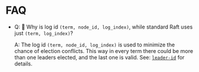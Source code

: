 # FAQ

-   Q: 🤔 Why is log id `(term, node_id, log_index)`, while standard Raft uses just
    `(term, log_index)`?

    A: The log id `(term, node_id, log_index)` is used to minimize the chance of election conflicts.
    This way in every term there could be more than one leaders elected, and the last one is valid.
    See: [`leader-id`](`crate::docs::data::leader_id`) for details.
